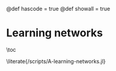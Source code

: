 @def hascode = true
@def showall = true

# Learning networks

\toc

\literate{/scripts/A-learning-networks.jl}
